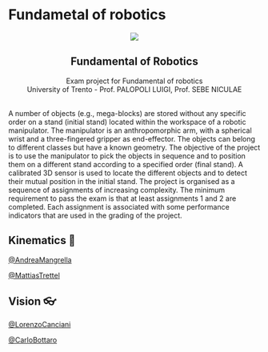 # Fundametal of robotics

<p align="center">
  <a href="">
    <img src="https://github.com/mattiastrettel/Progetto-Robotica/">
  </a>
  <h2 align="center">Fundamental of Robotics</h2>

  <p align="center">
  Exam project for Fundamental of robotics 
  <br>University of Trento - Prof. PALOPOLI LUIGI, Prof. SEBE NICULAE
  </p>
</p>
<br>
A number of objects (e.g., mega-blocks) are stored without any specific order on a stand
(initial stand) located within the workspace of a robotic manipulator. The manipulator is an
anthropomorphic arm, with a spherical wrist and a three-fingered gripper as end-effector.
The objects can belong to different classes but have a known geometry. The objective of the
project is to use the manipulator to pick the objects in sequence and to position them on a
different stand according to a specified order (final stand). A calibrated 3D sensor is used to
locate the different objects and to detect their mutual position in the initial stand.
The project is organised as a sequence of assignments of increasing complexity. The
minimum requirement to pass the exam is that at least assignments 1 and 2 are completed.
Each assignment is associated with some performance indicators that are used in the
grading of the project.

## Kinematics 🦾
[@AndreaMangrella](https://github.com/kativenOG)

[@MattiasTrettel](https://github.com/MattiasTrettel)

## Vision 👓
[@LorenzoCanciani](https://github.com/cancianilorenzo)

[@CarloBottaro](https://github.com/bottarocarlo)
